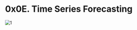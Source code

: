 # 0x0E. Time Series Forecasting

![1](https://user-images.githubusercontent.com/85587286/210636424-a7792e25-40cc-4190-8550-c0facc022379.png)
